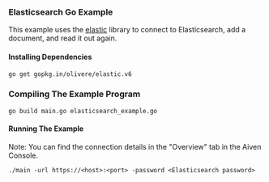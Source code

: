 ### Elasticsearch Go Example

This example uses the [elastic](https://github.com/olivere/elastic) library to connect to Elasticsearch, add a document, and read it out again.
#### Installing Dependencies  

```
go get gopkg.in/olivere/elastic.v6
```

### Compiling The Example Program

```
go build main.go elasticsearch_example.go
```

#### Running The Example
Note: You can find the connection details in the "Overview" tab in the Aiven Console.
```
./main -url https://<host>:<port> -password <Elasticsearch password>
```
